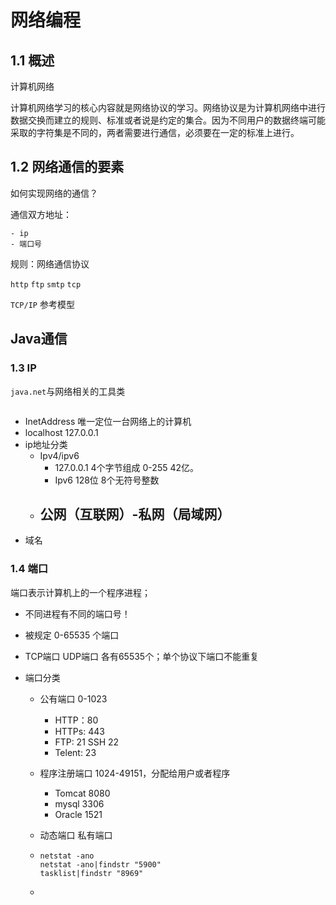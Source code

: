 # 网络编程

## 1.1 概述

计算机网络

计算机网络学习的核心内容就是网络协议的学习。网络协议是为计算机网络中进行数据交换而建立的规则、标准或者说是约定的集合。因为不同用户的数据终端可能采取的字符集是不同的，两者需要进行通信，必须要在一定的标准上进行。

## 1.2 网络通信的要素

如何实现网络的通信？

通信双方地址：

	- ip
	- 端口号

规则：网络通信协议

`http` `ftp` `smtp` `tcp` 

`TCP/IP` 参考模型



## Java通信

### 1.3 IP

`java.net`与网络相关的工具类

```

```

- InetAddress 唯一定位一台网络上的计算机
- localhost 127.0.0.1
- ip地址分类
  - Ipv4/ipv6
    - 127.0.0.1 4个字节组成 0-255 42亿。
    - Ipv6 128位 8个无符号整数
  - 公网（互联网）-私网（局域网）
    -  
- 域名



### 1.4 端口

端口表示计算机上的一个程序进程；

- 不同进程有不同的端口号！

- 被规定 0-65535 个端口 

- TCP端口 UDP端口 各有65535个；单个协议下端口不能重复

- 端口分类

  - 公有端口 0-1023

    - HTTP：80  
    - HTTPs: 443
    - FTP: 21  SSH 22
    - Telent: 23

  - 程序注册端口 1024-49151，分配给用户或者程序

    - Tomcat 8080
    - mysql 3306
    - Oracle 1521

  - 动态端口 私有端口 

  - ```
    netstat -ano
    netstat -ano|findstr "5900"
    tasklist|findstr "8969"
    ```

  - 

